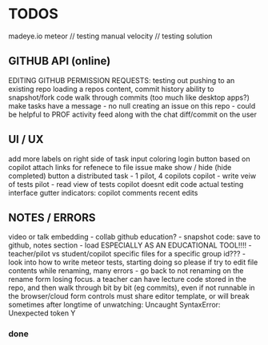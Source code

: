 TODOS
=====

madeye.io meteor // testing manual velocity // testing solution

## GITHUB API (online)

EDITING GITHUB PERMISSION REQUESTS:
testing out pushing to an existing repo
loading a repos content, commit history
ability to snapshot/fork code
walk through commits (too much like desktop apps?)
make tasks have a message - no null
creating an issue on this repo - could be helpful to PROF
activity feed along with the chat
diff/commit on the user

## UI / UX

add more labels on right side of task input
coloring login button based on copilot
attach links for refenece to file issue
make show / hide (hide completed) button
a distributed task - 1 pilot, 4 copilots
copilot - write veiw of tests
pilot - read view of tests
copilot doesnt edit code
actual testing interface
gutter indicators:
    copilot comments
    recent edits

## NOTES / ERRORS

video or talk embedding - collab github education? - snapshot code: save to
github, notes section - load ESPECIALLY AS AN EDUCATIONAL TOOL!!!! -
teacher/pilot vs student/copilot specific files for a specific group id??? -
look into how to write meteor tests, starting doing so please if try to edit
file contents while renaming, many errors - go back to not renaming on the
rename form losing focus. a teacher can have lecture code stored in the repo,
and then walk through bit by bit (eg commits), even if not runnable in the
browser/cloud form controls must share editor template, or will break sometimes
after longtime of unwatching: Uncaught SyntaxError: Unexpected token Y

### done

<!--
change template based on roles
making the task items more usable
conflict with sharejs and docs??? renaming to files
probably something to do with using autopublish
removing login with email (just github)
have a link to rename or edit the project files...
looking at roles, changing editing profiles
make login info pop to the left | align it right
deleting and renaming button (NOW DOES) work
chat: only show initials for briefness?
github integration
make message box look nicer
remove autopublish, p/s specific datasets
have partially curved border, lower ace
make prompt to open new file on close
color rename/delete buttons on hover
if no files yet, say clicknew in list
squash preforked git history
make the chat list nicer
insert a better glyph for the current file
make settings panel info boex success?
tabbed user interface - elseif in meteor?
or rather how to do some routing in meteor
clicking on a file should go to edit tab
just make rename field focus a function
when make a newfile, autofocus rename
autofocus namefield on rename
clean up css duplication rules
option to pick roles
basic roles management
-->
